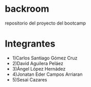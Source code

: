 # backroom
repositorio del proyecto del bootcamp
# Integrantes
* 1)Carlos Santiago Gómez Cruz
* 2)David Aguilera Peláez
* 3)Ángel López Hernádez
* 4)Jonatan Eder Campos Arriaran
* 5)Sesai Cazares
